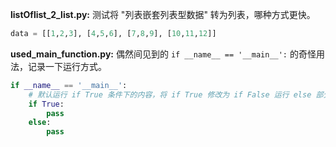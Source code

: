 **listOflist_2_list.py:** 测试将 "列表嵌套列表型数据" 转为列表，哪种方式更快。<br>
```python
data = [[1,2,3], [4,5,6], [7,8,9], [10,11,12]]
```

**used_main_function.py:** 偶然间见到的 `if __name__ == '__main__':` 的奇怪用法，记录一下运行方式。<br>
```python
if __name__ == '__main__':
    # 默认运行 if True 条件下的内容，将 if True 修改为 if False 运行 else 部分。
    if True:
        pass
    else:
        pass
```